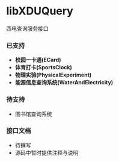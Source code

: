 # libXDUQuery
西电查询服务接口

### 已支持
- **校园一卡通(ECard)**  
- **体育打卡(SportsClock)**
- **物理实验(PhysicalExperiment)**
- **能源信息查询系统(WaterAndElectricity)**

### 待支持
- 图书馆查询系统

### 接口文档
- 待撰写
- 源码中暂时提供注释与说明